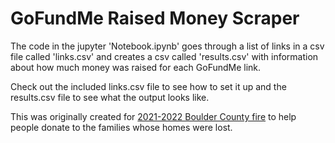 # GoFundMe Raised Money Scraper
The code in the jupyter 'Notebook.ipynb' goes through a list of links in a csv file called 'links.csv' and creates a csv called 'results.csv' with information about how much money was raised for each GoFundMe link.

Check out the included links.csv file to see how to set it up and the results.csv file to see what the output looks like.

This was originally created for [2021-2022 Boulder County fire](https://en.wikipedia.org/wiki/2021%E2%80%932022_Boulder_County_fires) to help people donate to the families whose homes were lost.